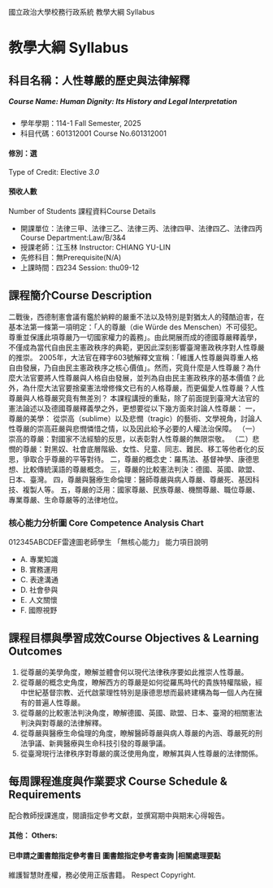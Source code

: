 國立政治大學校務行政系統 教學大綱 Syllabus
# 教學大綱 Syllabus
##  科目名稱：人性尊嚴的歷史與法律解釋
#####  Course Name: Human Dignity: Its History and Legal Interpretation
  * 學年學期：114-1 Fall Semester, 2025 
  * 科目代碼：601312001 Course No.601312001
#### 修別：選
Type of Credit: Elective 
_3.0_
#### 預收人數
Number of Students
課程資料Course Details
  * 開課單位：法律三甲、法律三乙、法律三丙、法律四甲、法律四乙、法律四丙 Course Department:Law/B/3&4 
  * 授課老師：江玉林 Instructor: CHIANG YU-LIN 
  * 先修科目：無Prerequisite(N/A)
  * 上課時間：四234 Session: thu09-12 
##  課程簡介Course Description
二戰後，西德制憲會議有鑑於納粹的嚴重不法以及特別是對猶太人的殘酷迫害，在基本法第一條第一項明定：「人的尊嚴（die Würde des Menschen）不可侵犯。尊重並保護此項尊嚴乃一切國家權力的義務」。由此開展而成的德國尊嚴釋義學，不僅成為當代自由民主憲政秩序的典範，更因此深刻影響臺灣憲政秩序對人性尊嚴的推崇。
2005年，大法官在釋字603號解釋文宣稱：「維護人性尊嚴與尊重人格自由發展，乃自由民主憲政秩序之核心價值」。然而，究竟什麼是人性尊嚴？為什麼大法官要將人性尊嚴與人格自由發展，並列為自由民主憲政秩序的基本價值？此外，為什麼大法官要捨棄憲法增修條文已有的人格尊嚴，而更偏愛人性尊嚴？人性尊嚴與人格尊嚴究竟有無差別？
本課程講授的重點，除了前面提到臺灣大法官的憲法論述以及德國尊嚴釋義學之外，更想要從以下幾方面來討論人性尊嚴：
一，尊嚴的美學：
從崇高（sublime）以及悲憫（tragic）的藝術、文學視角，討論人性尊嚴的崇高莊嚴與悲憫憐惜之情，以及因此給予必要的人權法治保障。
（一）崇高的尊嚴：對國家不法經驗的反思，以表彰對人性尊嚴的無限崇敬。
（二）悲憫的尊嚴：對黑奴、社會底層階級、女性、兒童、同志、難民、移工等他者化的反思，爭取合乎尊嚴的平等對待。
二，尊嚴的概念史：羅馬法、基督神學、康德思想、比較傳統漢語的尊嚴概念。
三，尊嚴的比較憲法判決：德國、英國、歐盟、日本、臺灣。
四，尊嚴與醫療生命倫理：醫師尊嚴與病人尊嚴、尊嚴死、基因科技、複製人等。
五，尊嚴的泛用：國家尊嚴、民族尊嚴、機關尊嚴、職位尊嚴、專業尊嚴、生命尊嚴等的法律地位。
###  核心能力分析圖 Core Competence Analysis Chart
012345ABCDEF雷達圖老師學生
「無核心能力」 
能力項目說明
  * A. 專業知識
  * B. 實務運用
  * C. 表達溝通
  * D. 社會參與
  * E. 人文關懷
  * F. 國際視野
##  課程目標與學習成效Course Objectives & Learning Outcomes 
1. 從尊嚴的美學角度，瞭解並體會何以現代法律秩序要如此推崇人性尊嚴。
2. 從尊嚴的概念史角度，瞭解西方的尊嚴是如何從羅馬時代的貴族特權階級，經中世紀基督宗教、近代啟蒙理性特別是康德思想而最終建構為每一個人內在擁有的普遍人性尊嚴。
3. 從尊嚴的比較憲法判決角度，瞭解德國、英國、歐盟、日本、臺灣的相關憲法判決與對尊嚴的法律解釋。
4. 從尊嚴與醫療生命倫理的角度，瞭解醫師尊嚴與病人尊嚴的內涵、尊嚴死的刑法爭議、新興醫療與生命科技引發的尊嚴爭議。
5. 從臺灣現行法律秩序對尊嚴的廣泛使用角度，瞭解其與人性尊嚴的法律關係。
##  每周課程進度與作業要求 Course Schedule & Requirements
配合教師授課進度，閱讀指定參考文獻，並撰寫期中與期末心得報告。
####  其他： Others:
####  已申請之圖書館指定參考書目  圖書館指定參考書查詢 |相關處理要點
維護智慧財產權，務必使用正版書籍。 Respect Copyright.